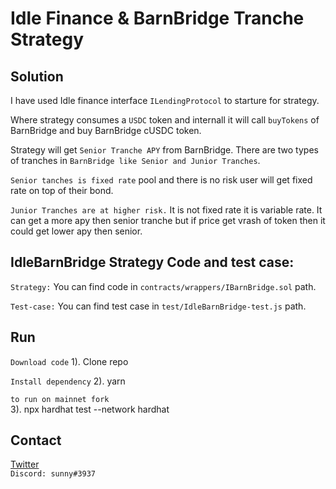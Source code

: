 # Idle Finance & BarnBridge Tranche Strategy

## Solution

I have used Idle finance interface `ILendingProtocol` to starture for strategy.

Where strategy consumes a `USDC` token and internall it will call `buyTokens` of BarnBridge and buy BarnBridge cUSDC token.

Strategy will get `Senior Tranche APY` from BarnBridge. There are two types of tranches in `BarnBridge like Senior and Junior Tranches`.

`Senior tanches is fixed rate` pool and there is no risk user will get fixed rate on top of their bond.

`Junior Tranches are at higher risk.` It is not fixed rate it is variable rate. It can get a more apy then senior tranche but if price get vrash of token then it could get lower apy then senior.

## IdleBarnBridge Strategy Code and test case: 

`Strategy:` You can find code in `contracts/wrappers/IBarnBridge.sol` path.

`Test-case:` You can find test case in `test/IdleBarnBridge-test.js` path.

## Run 

`Download code`
1). Clone repo

`Install dependency`
2). yarn

`to run on mainnet fork`  
3). npx hardhat test --network hardhat

## Contact

[Twitter](https://twitter.com/RadadiyaSunny)  
`Discord: sunny#3937` 




